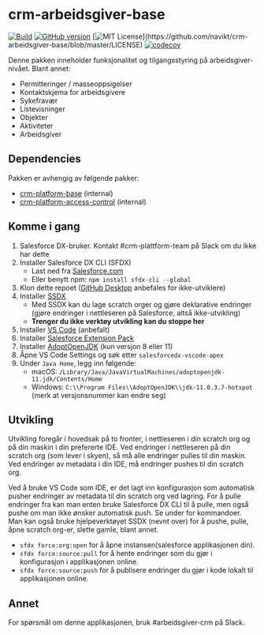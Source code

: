 # crm-arbeidsgiver-base

[![Build](https://github.com/navikt/crm-arbeidsgiver-base/workflows/master/badge.svg)](https://github.com/navikt/crm-arbeidsgiver-base/actions?query=workflow%3ABuild)
[![GitHub version](https://badgen.net/github/release/navikt/crm-arbeidsgiver-base/stable)](https://github.com/navikt/crm-arbeidsgiver-base)
[![MIT License](https://img.shields.io/apm/l/atomic-design-ui.svg?)](https://github.com/navikt/crm-arbeidsgiver-base/blob/master/LICENSE)
[![codecov](https://codecov.io/gh/navikt/crm-arbeidsgiver-base/branch/master/graph/badge.svg)](https://codecov.io/gh/navikt/crm-arbeidsgiver-base)

Denne pakken inneholder funksjonalitet og tilgangsstyring på arbeidsgiver-nivået. Blant annet:

-   Permitteringer / masseoppsigelser
-   Kontaktskjema for arbeidsgivere
-   Sykefravær
-   Listevisninger
-   Objekter
-   Aktiviteter
-   Arbeidsgiver

## Dependencies

Pakken er avhengig av følgende pakker:

-   [crm-platform-base](https://github.com/navikt/crm-platform-base) (internal)
-   [crm-platform-access-control](https://github.com/navikt/crm-platform-access-control) (internal)

## Komme i gang

1. Salesforce DX-bruker. Kontakt #crm-plattform-team på Slack om du ikke har dette
2. Installer Salesforce DX CLI (SFDX)
    - Last ned fra [Salesforce.com](https://developer.salesforce.com/tools/sfdxcli)
    - Eller benytt npm: `npm install sfdx-cli --global`
3. Klon dette repoet ([GitHub Desktop](https://desktop.github.com) anbefales for ikke-utviklere)
4. Installer [SSDX](https://github.com/navikt/ssdx)
    - Med SSDX kan du lage scratch orger og gjøre deklarative endringer (gjøre endringer i nettleseren på Salesforce, altså ikke-utvikling)
    - **Trenger du ikke verktøy utvikling kan du stoppe her**
5. Installer [VS Code](https://code.visualstudio.com) (anbefalt)
6. Installer [Salesforce Extension Pack](https://marketplace.visualstudio.com/items?itemName=salesforce.salesforcedx-vscode)
7. Installer [AdoptOpenJDK](https://adoptopenjdk.net) (kun versjon 8 eller 11)
8. Åpne VS Code Settings og søk etter `salesforcedx-vscode-apex`
9. Under `Java Home`, legg inn følgende:
    - macOS: `/Library/Java/JavaVirtualMachines/adoptopenjdk-11.jdk/Contents/Home`
    - Windows: `C:\\Program Files\\AdoptOpenJDK\\jdk-11.0.3.7-hotspot` (merk at versjonsnummer kan endre seg)

## Utvikling

Utvikling foregår i hovedsak på to fronter, i nettleseren i din scratch org og på din maskin i din prefererte IDE. Ved endringer i nettleseren på din scratch org (som lever i skyen), så må alle endringer pulles til din maskin. Ved endringer av metadata i din IDE, må endringer pushes til din scratch org.

Ved å bruke VS Code som IDE, er det lagt inn konfigurasjon som automatisk pusher endringer av metadata til din scratch org ved lagring. For å pulle endringer fra kan man enten bruke Salesforce DX CLI til å pulle, men også pushe om man ikke ønsker automatisk push. Se under for kommandoer. Man kan også bruke hjelpeverktøyet SSDX (nevnt over) for å pushe, pulle, åpne scratch org-er, slette gamle, blant annet.

-   `sfdx force:org:open` for å åpne instansen(salesforce applikasjonen din).
-   `sfdx force:source:pull` for å hente endringer som du gjør i konfigurasjon i applikasjonen online.
-   `sfdx force:source:push` for å publisere endringer du gjør i kode lokalt til applikasjonen online.

## Annet

For spørsmål om denne applikasjonen, bruk #arbeidsgiver-crm på Slack.
